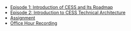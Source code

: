 - [Episode 1: Introduction of CESS and Its Roadmap](./ep01.md)
- [Episode 2: Introduction to CESS Technical Architecture](./ep02.md)
- [Assignment](./assignment.md)
- [Office Hour Recording](https://youtu.be/nUEkgEe7bO0)
